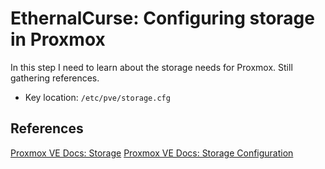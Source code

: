 # EthernalCurse: Configuring storage in Proxmox

In this step I need to learn about the storage needs for Proxmox. Still gathering references.

- Key location: `/etc/pve/storage.cfg`

## References

[Proxmox VE Docs: Storage](https://pve.proxmox.com/pve-docs/chapter-pvesm.html)
[Proxmox VE Docs: Storage Configuration](https://pve.proxmox.com/pve-docs/chapter-pvesm.html#_storage_configuration)